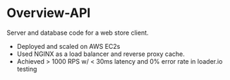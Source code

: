 # Overview-API
Server and database code for a web store client.

* Deployed and scaled on AWS EC2s
* Used NGINX as a load balancer and reverse proxy cache.
* Achieved > 1000 RPS w/ < 30ms latency and 0% error rate in loader.io testing
